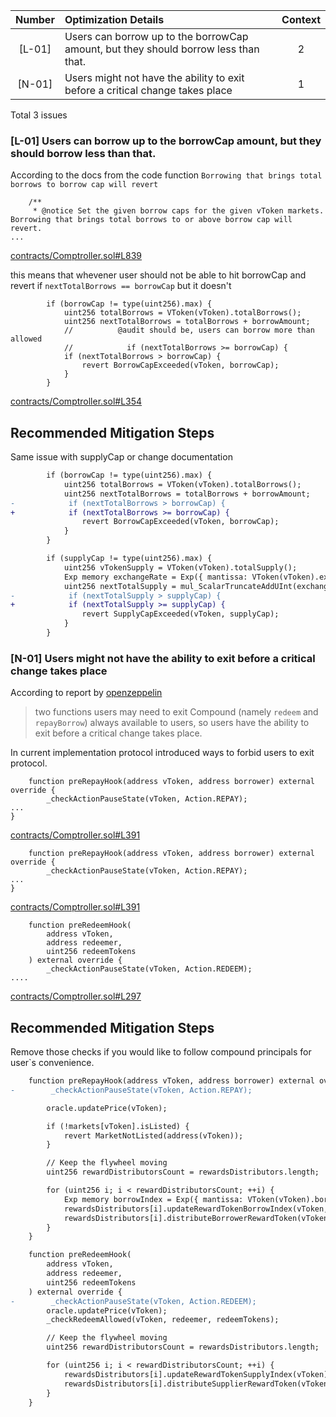 | Number | Optimization Details                                                                                      | Context |
| :----: | :-------------------------------------------------------------------------------------------------------- | :-----: |
| [L-01] | Users can borrow up to the borrowCap amount, but they should borrow less than that. |   2    |
| [N-01] | Users might not have the ability to exit before a critical change takes place |    1    |

Total 3 issues
### [L-01] Users can borrow up to the borrowCap amount, but they should borrow less than that.

According to the docs from the code function `Borrowing that brings total borrows to borrow cap will revert`
```solidity
    /**
     * @notice Set the given borrow caps for the given vToken markets. Borrowing that brings total borrows to or above borrow cap will revert.
...
```
[contracts/Comptroller.sol#L839](https://github.com/code-423n4/2023-05-venus/blob/9853f6f4fe906b635e214b22de9f627c6a17ba5b/contracts/Comptroller.sol#L839)

 this means that whevener user should not be able to hit borrowCap and revert if `nextTotalBorrows == borrowCap` but it doesn't
```solidity
        if (borrowCap != type(uint256).max) {
            uint256 totalBorrows = VToken(vToken).totalBorrows();
            uint256 nextTotalBorrows = totalBorrows + borrowAmount;
            //          @audit should be, users can borrow more than allowed
            //            if (nextTotalBorrows >= borrowCap) {
            if (nextTotalBorrows > borrowCap) {
                revert BorrowCapExceeded(vToken, borrowCap);
            }
        }
```
[contracts/Comptroller.sol#L354](https://github.com/code-423n4/2023-05-venus/blob/9853f6f4fe906b635e214b22de9f627c6a17ba5b/contracts/Comptroller.sol#L354)
## Recommended Mitigation Steps
Same issue with supplyCap or change documentation
```diff
        if (borrowCap != type(uint256).max) {
            uint256 totalBorrows = VToken(vToken).totalBorrows();
            uint256 nextTotalBorrows = totalBorrows + borrowAmount;
-            if (nextTotalBorrows > borrowCap) {
+            if (nextTotalBorrows >= borrowCap) {
                revert BorrowCapExceeded(vToken, borrowCap);
            }
        }
```

```diff
        if (supplyCap != type(uint256).max) {
            uint256 vTokenSupply = VToken(vToken).totalSupply();
            Exp memory exchangeRate = Exp({ mantissa: VToken(vToken).exchangeRateStored() });
            uint256 nextTotalSupply = mul_ScalarTruncateAddUInt(exchangeRate, vTokenSupply, mintAmount);
-            if (nextTotalSupply > supplyCap) {
+            if (nextTotalSupply >= supplyCap) {
                revert SupplyCapExceeded(vToken, supplyCap);
            }
        }
```


### [N-01] Users might not have the ability to exit before a critical change takes place

According to report by [openzeppelin](https://blog.openzeppelin.com/compound-finance-patch-audit/)
>  two functions users may need to exit Compound (namely `redeem` and `repayBorrow`) always available to users, so users have the ability to exit before a critical change takes place. 

In current implementation protocol introduced ways to forbid users to exit protocol.
```solidity
    function preRepayHook(address vToken, address borrower) external override {
        _checkActionPauseState(vToken, Action.REPAY);
...
}
```
[contracts/Comptroller.sol#L391](https://github.com/code-423n4/2023-05-venus/blob/9853f6f4fe906b635e214b22de9f627c6a17ba5b/contracts/Comptroller.sol#L391)

```solidity
    function preRepayHook(address vToken, address borrower) external override {
        _checkActionPauseState(vToken, Action.REPAY);
...
}
```
[contracts/Comptroller.sol#L391](https://github.com/code-423n4/2023-05-venus/blob/9853f6f4fe906b635e214b22de9f627c6a17ba5b/contracts/Comptroller.sol#L391)

```solidity
    function preRedeemHook(
        address vToken,
        address redeemer,
        uint256 redeemTokens
    ) external override {
        _checkActionPauseState(vToken, Action.REDEEM);
....
```
[contracts/Comptroller.sol#L297](https://github.com/code-423n4/2023-05-venus/blob/9853f6f4fe906b635e214b22de9f627c6a17ba5b/contracts/Comptroller.sol#L297)

## Recommended Mitigation Steps
Remove those checks if you would like to follow compound principals for user`s convenience.

```diff
    function preRepayHook(address vToken, address borrower) external override {
-        _checkActionPauseState(vToken, Action.REPAY);

        oracle.updatePrice(vToken);

        if (!markets[vToken].isListed) {
            revert MarketNotListed(address(vToken));
        }

        // Keep the flywheel moving
        uint256 rewardDistributorsCount = rewardsDistributors.length;

        for (uint256 i; i < rewardDistributorsCount; ++i) {
            Exp memory borrowIndex = Exp({ mantissa: VToken(vToken).borrowIndex() });
            rewardsDistributors[i].updateRewardTokenBorrowIndex(vToken, borrowIndex);
            rewardsDistributors[i].distributeBorrowerRewardToken(vToken, borrower, borrowIndex);
        }
    }

```

```diff
    function preRedeemHook(
        address vToken,
        address redeemer,
        uint256 redeemTokens
    ) external override {
-        _checkActionPauseState(vToken, Action.REDEEM);
        oracle.updatePrice(vToken);
        _checkRedeemAllowed(vToken, redeemer, redeemTokens);

        // Keep the flywheel moving
        uint256 rewardDistributorsCount = rewardsDistributors.length;

        for (uint256 i; i < rewardDistributorsCount; ++i) {
            rewardsDistributors[i].updateRewardTokenSupplyIndex(vToken);
            rewardsDistributors[i].distributeSupplierRewardToken(vToken, redeemer);
        }
    }

```
